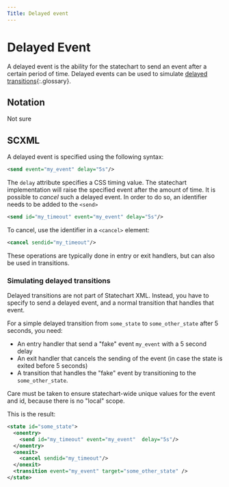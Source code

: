 ```yaml
---
Title: Delayed event
---
```


# Delayed Event

A delayed event is the ability for the statechart to send an event after a certain period of time.  Delayed events can be used to simulate [delayed transitions](delayed-transitions.html){:.glossary}.

## Notation

Not sure

## SCXML

A delayed event is specified using the following syntax:

```xml
<send event="my_event" delay="5s"/>
```

The `delay` attribute specifies a CSS timing value.  The statechart implementation will raise the specified event after the amount of time.  It is possible to _cancel_ such a delayed event.  In order to do so, an identifier needs to be added to the `<send>`

```xml
<send id="my_timeout" event="my_event" delay="5s"/>
```

To cancel, use the identifier in a `<cancel>` element:

```xml
<cancel sendid="my_timeout"/>
```

These operations are typically done in entry or exit handlers, but can also be used in transitions.

### Simulating delayed transitions

Delayed transitions are not part of Statechart XML.  Instead, you have to specify to send a delayed event, and a normal transition that handles that event.

For a simple delayed transition from `some_state` to `some_other_state` after 5 seconds, you need:

* An entry handler that send a "fake" event `my_event` with a 5 second delay
* An exit handler that cancels the sending of the event (in case the state is exited before 5 seconds)
* A transition that handles the "fake" event by transitioning to the `some_other_state`.

Care must be taken to ensure statechart-wide unique values for the event and id, because there is no "local" scope.

This is the result:


```xml
<state id="some_state">
  <onentry>
    <send id="my_timeout" event="my_event"  delay="5s"/>
  </onentry>
  <onexit>
    <cancel sendid="my_timeout"/>
  </onexit>
  <transition event="my_event" target="some_other_state" />
</state>
```
